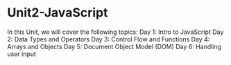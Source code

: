 # Unit2-JavaScript

In this Unit, we will cover the following topics:
  Day 1: Intro to JavaScript
  Day 2: Data Types and Operators
  Day 3: Control Flow and Functions
  Day 4: Arrays and Objects
  Day 5: Document Object Model (DOM)
  Day 6: Handling user input
